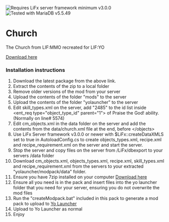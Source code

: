 <img src="https://img.shields.io/badge/LiFx%20Server%20-%3Ev3.0.0-green" title="Requires LiFx server framework minimum v3.0.0" /><img src="https://img.shields.io/badge/MariaDB%20-%3Ev5.5.49-green" title="Tested with MariaDB v5.5.49" />
# Church

 The Church from LIF:MMO recreated for LIF:YO

[Download here](https://github.com/LiF-x/Church/releases/latest)

### Installation instructions

1. Download the latest package from the above link.
2. Extract the contents of the zip to a local folder
3. Remove older versions of the mod from your server
4. Upload the contents of the folder "mods" to the server
5. Upload the contents of the folder "yolauncher"  to the server
5. Edit skill_types.xml on the server, add "2485" to the id list inside <ent_req type="object_type_id" parent="1"> of Praise the God! ability. (Normally on line# 5574)
6. Edit cm_objects.xml in the data folder on the server and add the contents from the data/church.xml file at the end, before \</objects>
7. Use LiFx Server framework v3.0.0 or newer with $LiFx::createDataXMLS set to true in AutoloadConfig.cs to create objects_types.xml, recipe.xml and recipe_requirement.xml on the server and start the server.
8. Stop the server and copy files on the server from /LiFx/dbexport to your servers /data folder
8. Download cm_objects.xml, objects_types.xml, recipe.xml, skill_types.xml and recipe_requirement.xml from the servers to your extracted "yolauncher/modpack/data" folder.
9. Ensure you have 7zip installed on your computer [Download here](https://7zip.dev/en/download/)
10. Ensure all you need is in the pack and insert files into the yo launcher folder that you need for your server, ensuring you do not overwrite the mod files
11. Run the "createModpack.bat" included in this pack to generate a mod pack to upload to [Yo Launcher](https://www.yolauncher.app/)
12. Upload to Yo Launcher as normal 
13. Enjoy


 
